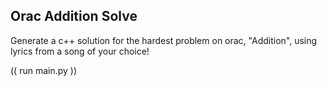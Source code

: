 ## Orac Addition Solve

Generate a c++ solution for the hardest problem on orac, "Addition", using lyrics from a song of your choice!


(( run main.py ))
